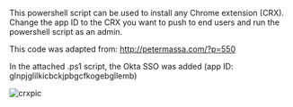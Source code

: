 This powershell script can be used to install any Chrome extension (CRX). Change the app ID to the CRX you want to push to end users and run the powershell script as an admin. 

This code was adapted from: http://petermassa.com/?p=550

In the attached .ps1 script, the Okta SSO was added (app ID: glnpjglilkicbckjpbgcfkogebgllemb)

![crxpic](https://user-images.githubusercontent.com/35041906/44608131-89ea2280-a7a7-11e8-8c7b-0e9597681fa5.png)
